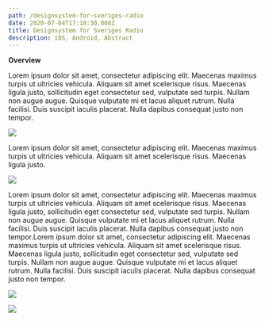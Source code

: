 ```yaml
---
path: /designsystem-for-sveriges-radio
date: 2020-07-04T17:18:30.008Z
title: Designsystem for Sveriges Radio
description: iOS, Android, Abstract
---
```

**Overview**


Lorem ipsum dolor sit amet, consectetur adipiscing elit. Maecenas maximus turpis ut ultricies vehicula. Aliquam sit amet scelerisque risus. Maecenas ligula justo, sollicitudin eget consectetur sed, vulputate sed turpis. Nullam non augue augue. Quisque vulputate mi et lacus aliquet rutrum. Nulla facilisi. Duis suscipit iaculis placerat. Nulla dapibus consequat justo non tempor.

![](https://portfolio-with-cms.netlify.app/assets/daily_ui__27_-_dropdown_4x.png)

Lorem ipsum dolor sit amet, consectetur adipiscing elit. Maecenas maximus turpis ut ultricies vehicula. Aliquam sit amet scelerisque risus. Maecenas ligula justo.

![](https://portfolio-with-cms.netlify.app/assets/daily_ui__28_-_contact_us_4x.png)

Lorem ipsum dolor sit amet, consectetur adipiscing elit. Maecenas maximus turpis ut ultricies vehicula. Aliquam sit amet scelerisque risus. Maecenas ligula justo, sollicitudin eget consectetur sed, vulputate sed turpis. Nullam non augue augue. Quisque vulputate mi et lacus aliquet rutrum. Nulla facilisi. Duis suscipit iaculis placerat. Nulla dapibus consequat justo non tempor.Lorem ipsum dolor sit amet, consectetur adipiscing elit. Maecenas maximus turpis ut ultricies vehicula. Aliquam sit amet scelerisque risus. Maecenas ligula justo, sollicitudin eget consectetur sed, vulputate sed turpis. Nullam non augue augue. Quisque vulputate mi et lacus aliquet rutrum. Nulla facilisi. Duis suscipit iaculis placerat. Nulla dapibus consequat justo non tempor.

![](https://portfolio-with-cms.netlify.app/assets/daily_ui__29_-_map_4x.png)

![](https://portfolio-with-cms.netlify.app/assets/ed359a22e0ed6ec72a02df7167e3e065.png)